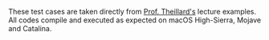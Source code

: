 These test cases are taken directly from [Prof. Theillard's](https://appliedmath.ucmerced.edu/content/maxime-theillard) lecture examples. All codes compile and executed as expected on macOS High-Sierra, Mojave and Catalina.
